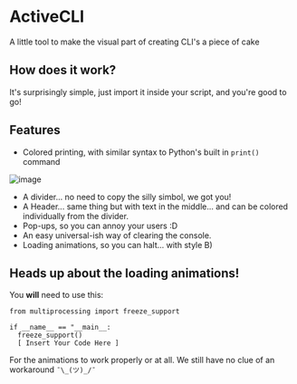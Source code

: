 # ActiveCLI
A little tool to make the visual part of creating CLI's a piece of cake

## How does it work?
It's surprisingly simple, just import it inside your script, and you're good to go!

## Features

* Colored printing, with similar syntax to Python's built in ``print()`` command

![image](https://user-images.githubusercontent.com/114549101/202034203-411cbae2-ccb0-4ae1-aff3-858c2a347d87.png)
* A divider... no need to copy the silly simbol, we got you!
* A Header... same thing but with text in the middle... and can be colored individually from the divider.
* Pop-ups, so you can annoy your users :D
* An easy universal-ish way of clearing the console.
* Loading animations, so you can halt... with style B)

## Heads up about the loading animations!

You **will** need to use this:
```
from multiprocessing import freeze_support

if __name__ == "__main__:
  freeze_support()
  [ Insert Your Code Here ]
```
For the animations to work properly or at all.
We still have no clue of an workaround ``¯\_(ツ)_/¯``

